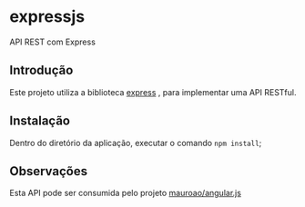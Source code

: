 # expressjs

API REST com Express

## Introdução

Este projeto utiliza a biblioteca [express](https://expressjs.com) , para implementar uma API RESTful.

## Instalação

Dentro do diretório da aplicação, executar o comando `npm install`;

## Observações

Esta API pode ser consumida pelo projeto [mauroao/angular.js](https://github.com/mauroao/angular.js)
